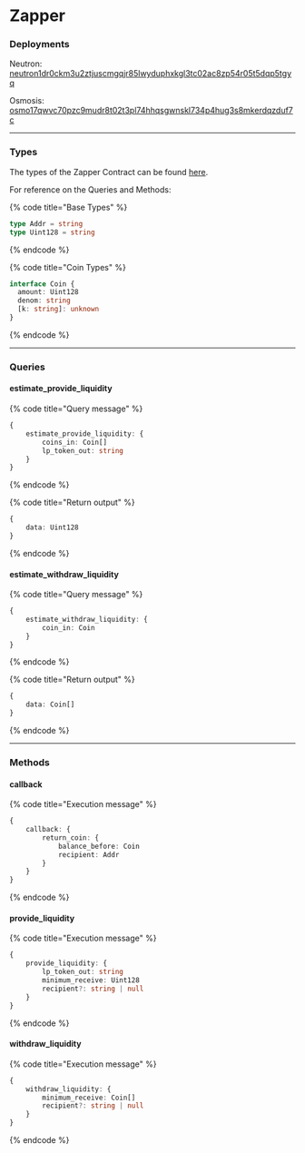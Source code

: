 # Zapper

### Deployments

Neutron: [neutron1dr0ckm3u2ztjuscmgqjr85lwyduphxkgl3tc02ac8zp54r05t5dqp5tgyq](https://neutron.celat.one/neutron-1/contracts/neutron1dr0ckm3u2ztjuscmgqjr85lwyduphxkgl3tc02ac8zp54r05t5dqp5tgyq)

Osmosis: [osmo17qwvc70pzc9mudr8t02t3pl74hhqsgwnskl734p4hug3s8mkerdqzduf7c](https://osmosis.celat.one/osmosis-1/contracts/osmo17qwvc70pzc9mudr8t02t3pl74hhqsgwnskl734p4hug3s8mkerdqzduf7c)

***

### Types

The types of the Zapper Contract can be found [here](https://github.com/mars-protocol/core-contracts/blob/master/scripts/types/generated/mars-zapper-base/MarsZapperBase.types.ts).

For reference on the Queries and Methods: &#x20;

{% code title="Base Types" %}
```typescript
type Addr = string
type Uint128 = string
```
{% endcode %}

{% code title="Coin Types" %}
```typescript
interface Coin {
  amount: Uint128
  denom: string
  [k: string]: unknown
}
```
{% endcode %}

***

### Queries

#### estimate\_provide\_liquidity

{% code title="Query message" %}
```typescript
{
    estimate_provide_liquidity: {
        coins_in: Coin[]
        lp_token_out: string
    }
}
```
{% endcode %}

{% code title="Return output" %}
```typescript
{
    data: Uint128
}
```
{% endcode %}

#### estimate\_withdraw\_liquidity

{% code title="Query message" %}
```typescript
{
    estimate_withdraw_liquidity: {
        coin_in: Coin
    }
}
```
{% endcode %}

{% code title="Return output" %}
```typescript
{
    data: Coin[]
}
```
{% endcode %}

***

### Methods

#### callback

{% code title="Execution message" %}
```typescript
{
    callback: {
        return_coin: {
            balance_before: Coin
            recipient: Addr
        }
    }
}
```
{% endcode %}

#### provide\_liquidity

{% code title="Execution message" %}
```typescript
{
    provide_liquidity: {
        lp_token_out: string
        minimum_receive: Uint128
        recipient?: string | null
    }
}
```
{% endcode %}

#### withdraw\_liquidity

{% code title="Execution message" %}
```typescript
{
    withdraw_liquidity: {
        minimum_receive: Coin[]
        recipient?: string | null
    }
}
```
{% endcode %}
